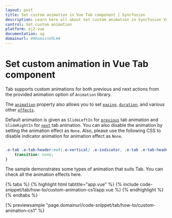 ```yaml
---
layout: post
title: Set custom animation in Vue Tab component | Syncfusion
description: Learn here all about Set custom animation in Syncfusion Vue Tab component of Syncfusion Essential JS 2 and more.
control: Set custom animation 
platform: ej2-vue
documentation: ug
domainurl: ##DomainURL##
---
```


# Set custom animation in Vue Tab component

Tab supports custom animations for both previous and next actions from the provided animation option of `Animation` library.

The [`animation`](https://ej2.syncfusion.com/vue/documentation/api/tab#animation) property also allows you to set [`easing`](https://ej2.syncfusion.com/vue/documentation/api/tab/tabActionSettings#easing), [`duration`](https://ej2.syncfusion.com/vue/documentation/api/tab/tabActionSettings#duration), and various other [`effects`](https://ej2.syncfusion.com/vue/documentation/api/tab/tabActionSettings#effect).

Default animation is given as `SlideLeftIn` for [`previous`](https://ej2.syncfusion.com/vue/documentation/api/tab/tabAnimationSettings#previous) tab animation and `SlideRightIn` for [`next`](https://ej2.syncfusion.com/vue/documentation/api/tab/tabAnimationSettings#next) tab animation. You can also disable the animation by setting the animation effect as `None`. Also, please use the following CSS to disable indicator animation for animation effect as `None`.

```css

.e-tab .e-tab-header:not(.e-vertical) .e-indicator, .e-tab .e-tab-header.e-vertical .e-indicator {
    transition: none;
}

```

The sample demonstrates some types of animation that suits Tab. You can check all the animation effects here.

{% tabs %}
{% highlight html tabtitle="app.vue" %}
{% include code-snippet/tab/how-to/custom-animation-cs1/app.vue %}
{% endhighlight %}
{% endtabs %}
        
{% previewsample "page.domainurl/code-snippet/tab/how-to/custom-animation-cs1" %}
